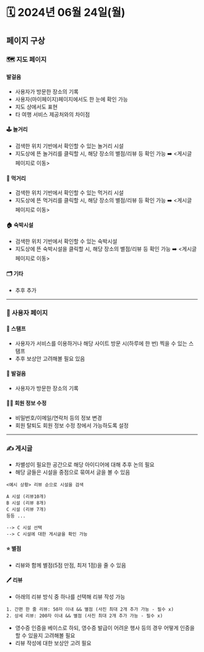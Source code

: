 # 🗓️ 2024년 06월 24일(월)

## 페이지 구상
### 🗺️ 지도 페이지
#### 발걸음
- 사용자가 방문한 장소의 기록
- 사용자(마이페이지)페이지에서도 한 눈에 확인 가능
- 지도 상에서도 표현
- 타 여행 서비스 제공처와의 차이점

#### 🕹️ 놀거리
- 검색한 위치 기반에서 확인할 수 있는 놀거리 시설
- 지도상에 뜬 놀거리를 클릭할 시, 해당 장소의 별점/리뷰 등 확인 가능 ➡️ <게시글 페이지로 이동>

#### 🍚 먹거리
- 검색한 위치 기반에서 확인할 수 있는 먹거리 시설
- 지도상에 뜬 먹거리를 클릭할 시, 해당 장소의 별점/리뷰 등 확인 가능 ➡️ <게시글 페이지로 이동>

#### 🏠 숙박시설
- 검색한 위치 기반에서 확인할 수 있는 숙박시설
- 지도상에 뜬 숙박시설을 클릭할 시, 해당 장소의 별점/리뷰 등 확인 가능 ➡️ <게시글 페이지로 이동>

#### 🗂️ 기타
- 추후 추가
---
### 👤 사용자 페이지
#### 📅 스탬프
- 사용자가 서비스를 이용하거나 해당 사이트 방문 시(하루에 한 번) 찍을 수 있는 스탬프
- 추후 보상안 고려해볼 필요 있음

#### 👣 발걸음
- 사용자가 방문한 장소의 기록

#### 🧑‍🦲 회원 정보 수정
- 비밀번호/이메일/연락처 등의 정보 변경
- 회원 탈퇴도 회원 정보 수정 창에서 가능하도록 설정
---
### ✍️ 게시글
- 차별성이 필요한 공간으로 해당 아이디어에 대해 추후 논의 필요
- 해당 글들은 시설을 중점으로 묶여서 글을 볼 수 있음
```
<예시 상황> 리뷰 순으로 시설을 검색

A 시설 (리뷰10개)
B 시설 (리뷰 8개)
C 시설 (리뷰 7개)
등등 ...

--> C 시설 선택
--> C 시설에 대한 게시글을 확인 가능
```

#### ⭐ 별점
- 리뷰와 함께 별점(5점 만점, 최저 1점)을 줄 수 있음

#### 🖊️ 리뷰
- 아래의 리뷰 방식 중 하나를 선택해 리뷰 작성 가능
```
1. 간편 한 줄 리뷰: 50자 이내 && 별점 (사진 최대 2개 추가 가능 - 필수 x)
2. 상세 리뷰: 200자 이내 && 별점 (사진 최대 2개 추가 가능 - 필수 x)
```
- 영수증 인증을 베이스로 하되, 영수증 발급이 어려운 행사 등의 경우 어떻게 인증을 할 수 있을지 고려해볼 필요
- 리뷰 작성에 대한 보상안 고려 필요